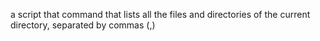 a script that command that lists all the files and directories of the current directory, separated by commas (,)
